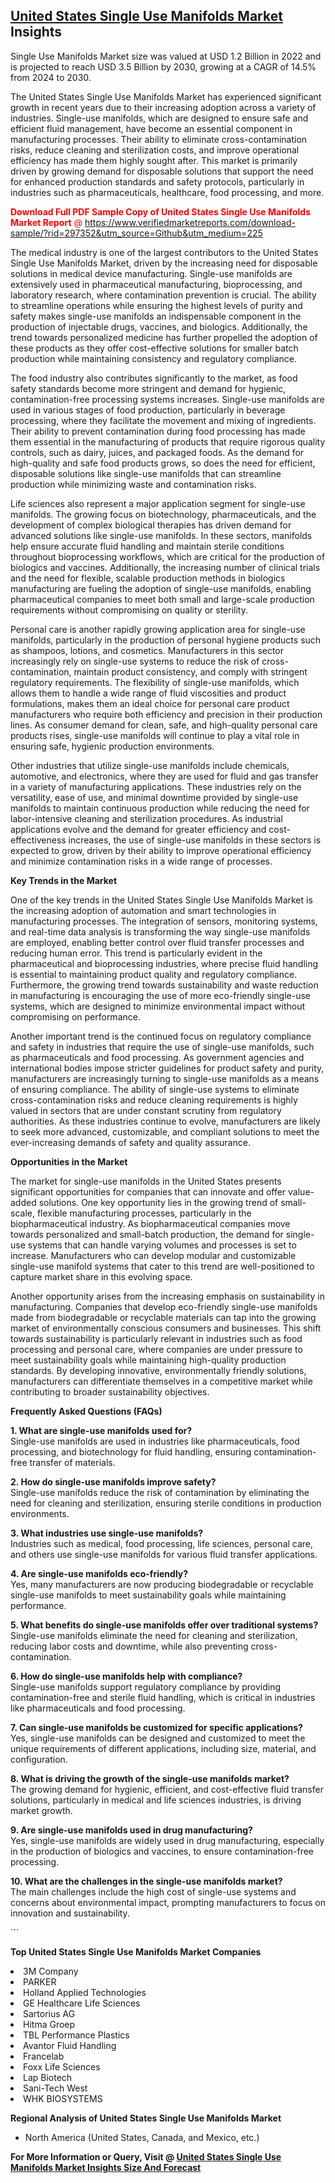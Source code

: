 <h2><a href="https://www.verifiedmarketreports.com/download-sample/?rid=297352&amp;utm_source=Github&amp;utm_medium=225" target="_blank">United States Single Use Manifolds Market</a> Insights</h2><p>Single Use Manifolds Market size was valued at USD 1.2 Billion in 2022 and is projected to reach USD 3.5 Billion by 2030, growing at a CAGR of 14.5% from 2024 to 2030.</p><p> <p>The United States Single Use Manifolds Market has experienced significant growth in recent years due to their increasing adoption across a variety of industries. Single-use manifolds, which are designed to ensure safe and efficient fluid management, have become an essential component in manufacturing processes. Their ability to eliminate cross-contamination risks, reduce cleaning and sterilization costs, and improve operational efficiency has made them highly sought after. This market is primarily driven by growing demand for disposable solutions that support the need for enhanced production standards and safety protocols, particularly in industries such as pharmaceuticals, healthcare, food processing, and more. <p><span class=""><span style="color: #ff0000;"><strong>Download Full PDF Sample Copy of United States Single Use Manifolds Market Report</strong> @ </span><a href="https://www.verifiedmarketreports.com/download-sample/?rid=297352&amp;utm_source=Github&amp;utm_medium=225" target="_blank">https://www.verifiedmarketreports.com/download-sample/?rid=297352&amp;utm_source=Github&amp;utm_medium=225</a></span></p></p> <p>The medical industry is one of the largest contributors to the United States Single Use Manifolds Market, driven by the increasing need for disposable solutions in medical device manufacturing. Single-use manifolds are extensively used in pharmaceutical manufacturing, bioprocessing, and laboratory research, where contamination prevention is crucial. The ability to streamline operations while ensuring the highest levels of purity and safety makes single-use manifolds an indispensable component in the production of injectable drugs, vaccines, and biologics. Additionally, the trend towards personalized medicine has further propelled the adoption of these products as they offer cost-effective solutions for smaller batch production while maintaining consistency and regulatory compliance.</p> <p>The food industry also contributes significantly to the market, as food safety standards become more stringent and demand for hygienic, contamination-free processing systems increases. Single-use manifolds are used in various stages of food production, particularly in beverage processing, where they facilitate the movement and mixing of ingredients. Their ability to prevent contamination during food processing has made them essential in the manufacturing of products that require rigorous quality controls, such as dairy, juices, and packaged foods. As the demand for high-quality and safe food products grows, so does the need for efficient, disposable solutions like single-use manifolds that can streamline production while minimizing waste and contamination risks.</p> <p>Life sciences also represent a major application segment for single-use manifolds. The growing focus on biotechnology, pharmaceuticals, and the development of complex biological therapies has driven demand for advanced solutions like single-use manifolds. In these sectors, manifolds help ensure accurate fluid handling and maintain sterile conditions throughout bioprocessing workflows, which are critical for the production of biologics and vaccines. Additionally, the increasing number of clinical trials and the need for flexible, scalable production methods in biologics manufacturing are fueling the adoption of single-use manifolds, enabling pharmaceutical companies to meet both small and large-scale production requirements without compromising on quality or sterility.</p> <p>Personal care is another rapidly growing application area for single-use manifolds, particularly in the production of personal hygiene products such as shampoos, lotions, and cosmetics. Manufacturers in this sector increasingly rely on single-use systems to reduce the risk of cross-contamination, maintain product consistency, and comply with stringent regulatory requirements. The flexibility of single-use manifolds, which allows them to handle a wide range of fluid viscosities and product formulations, makes them an ideal choice for personal care product manufacturers who require both efficiency and precision in their production lines. As consumer demand for clean, safe, and high-quality personal care products rises, single-use manifolds will continue to play a vital role in ensuring safe, hygienic production environments.</p> <p>Other industries that utilize single-use manifolds include chemicals, automotive, and electronics, where they are used for fluid and gas transfer in a variety of manufacturing applications. These industries rely on the versatility, ease of use, and minimal downtime provided by single-use manifolds to maintain continuous production while reducing the need for labor-intensive cleaning and sterilization procedures. As industrial applications evolve and the demand for greater efficiency and cost-effectiveness increases, the use of single-use manifolds in these sectors is expected to grow, driven by their ability to improve operational efficiency and minimize contamination risks in a wide range of processes.</p> <p><b>Key Trends in the Market</b></p> <p>One of the key trends in the United States Single Use Manifolds Market is the increasing adoption of automation and smart technologies in manufacturing processes. The integration of sensors, monitoring systems, and real-time data analysis is transforming the way single-use manifolds are employed, enabling better control over fluid transfer processes and reducing human error. This trend is particularly evident in the pharmaceutical and bioprocessing industries, where precise fluid handling is essential to maintaining product quality and regulatory compliance. Furthermore, the growing trend towards sustainability and waste reduction in manufacturing is encouraging the use of more eco-friendly single-use systems, which are designed to minimize environmental impact without compromising on performance.</p> <p>Another important trend is the continued focus on regulatory compliance and safety in industries that require the use of single-use manifolds, such as pharmaceuticals and food processing. As government agencies and international bodies impose stricter guidelines for product safety and purity, manufacturers are increasingly turning to single-use manifolds as a means of ensuring compliance. The ability of single-use systems to eliminate cross-contamination risks and reduce cleaning requirements is highly valued in sectors that are under constant scrutiny from regulatory authorities. As these industries continue to evolve, manufacturers are likely to seek more advanced, customizable, and compliant solutions to meet the ever-increasing demands of safety and quality assurance.</p> <p><b>Opportunities in the Market</b></p> <p>The market for single-use manifolds in the United States presents significant opportunities for companies that can innovate and offer value-added solutions. One key opportunity lies in the growing trend of small-scale, flexible manufacturing processes, particularly in the biopharmaceutical industry. As biopharmaceutical companies move towards personalized and small-batch production, the demand for single-use systems that can handle varying volumes and processes is set to increase. Manufacturers who can develop modular and customizable single-use manifold systems that cater to this trend are well-positioned to capture market share in this evolving space.</p> <p>Another opportunity arises from the increasing emphasis on sustainability in manufacturing. Companies that develop eco-friendly single-use manifolds made from biodegradable or recyclable materials can tap into the growing market of environmentally conscious consumers and businesses. This shift towards sustainability is particularly relevant in industries such as food processing and personal care, where companies are under pressure to meet sustainability goals while maintaining high-quality production standards. By developing innovative, environmentally friendly solutions, manufacturers can differentiate themselves in a competitive market while contributing to broader sustainability objectives.</p> <p><b>Frequently Asked Questions (FAQs)</b></p> <p><b>1. What are single-use manifolds used for?</b><br>Single-use manifolds are used in industries like pharmaceuticals, food processing, and biotechnology for fluid handling, ensuring contamination-free transfer of materials.</p> <p><b>2. How do single-use manifolds improve safety?</b><br>Single-use manifolds reduce the risk of contamination by eliminating the need for cleaning and sterilization, ensuring sterile conditions in production environments.</p> <p><b>3. What industries use single-use manifolds?</b><br>Industries such as medical, food processing, life sciences, personal care, and others use single-use manifolds for various fluid transfer applications.</p> <p><b>4. Are single-use manifolds eco-friendly?</b><br>Yes, many manufacturers are now producing biodegradable or recyclable single-use manifolds to meet sustainability goals while maintaining performance.</p> <p><b>5. What benefits do single-use manifolds offer over traditional systems?</b><br>Single-use manifolds eliminate the need for cleaning and sterilization, reducing labor costs and downtime, while also preventing cross-contamination.</p> <p><b>6. How do single-use manifolds help with compliance?</b><br>Single-use manifolds support regulatory compliance by providing contamination-free and sterile fluid handling, which is critical in industries like pharmaceuticals and food processing.</p> <p><b>7. Can single-use manifolds be customized for specific applications?</b><br>Yes, single-use manifolds can be designed and customized to meet the unique requirements of different applications, including size, material, and configuration.</p> <p><b>8. What is driving the growth of the single-use manifolds market?</b><br>The growing demand for hygienic, efficient, and cost-effective fluid transfer solutions, particularly in medical and life sciences industries, is driving market growth.</p> <p><b>9. Are single-use manifolds used in drug manufacturing?</b><br>Yes, single-use manifolds are widely used in drug manufacturing, especially in the production of biologics and vaccines, to ensure contamination-free processing.</p> <p><b>10. What are the challenges in the single-use manifolds market?</b><br>The main challenges include the high cost of single-use systems and concerns about environmental impact, prompting manufacturers to focus on innovation and sustainability.</p> ```</p><p><strong>Top United States Single Use Manifolds Market Companies</strong></p><div data-test-id=""><p><li>3M Company</li><li> PARKER</li><li> Holland Applied Technologies</li><li> GE Healthcare Life Sciences</li><li> Sartorius AG</li><li> Hitma Groep</li><li> TBL Performance Plastics</li><li> Avantor Fluid Handling</li><li> Francelab</li><li> Foxx Life Sciences</li><li> Lap Biotech</li><li> Sani-Tech West</li><li> WHK BIOSYSTEMS</li></p><div><strong>Regional Analysis of&nbsp;United States Single Use Manifolds Market</strong></div><ul><li dir="ltr"><p dir="ltr">North America&nbsp;(United States, Canada, and Mexico, etc.)</p></li></ul><p><strong>For More Information or Query, Visit @&nbsp;</strong><strong><a href="https://www.verifiedmarketreports.com/product/single-use-manifolds-market/?utm_source=Github&amp;utm_medium=225" target="_blank">United States Single Use Manifolds Market Insights Size And Forecast</a></strong></p></div>
